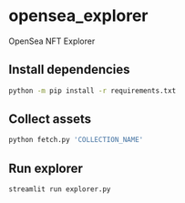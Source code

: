 # opensea_explorer
OpenSea NFT Explorer

## Install dependencies
```sh
python -m pip install -r requirements.txt
```
## Collect assets
```sh
python fetch.py 'COLLECTION_NAME'
```
## Run explorer
```sh
streamlit run explorer.py
```